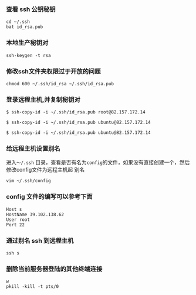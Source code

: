 ### 查看 ssh 公钥秘钥
```shell
cd ~/.ssh
bat id_rsa.pub
```

### 本地生产秘钥对
```shell
ssh-keygen -t rsa
```

### 修改ssh文件夹权限过于开放的问题
```shell
chmod 600 ~/.ssh/id_rsa ~/.ssh/id_rsa.pub
```

### 登录远程主机,并复制秘钥对
```shell
$ ssh-copy-id -i ~/.ssh/id_rsa.pub root@82.157.172.14
```

```shell
$ ssh-copy-id -i ~/.ssh/id_rsa.pub ubuntu@82.157.172.14
```

```
$ ssh-copy-id -i ~/.ssh/id_rsa.pub ubuntu@82.157.172.14
```

### 给远程主机设置别名
进入`～/.ssh` 目录，查看是否有名为`config`的文件，如果没有直接创建一个，然后修改config文件为远程主机起 别名
```shell
vim ~/.ssh/config
```

### config 文件的编写可以参考下面
```vim
Host s
HostName 39.102.138.62
User root
Port 22
```

### 通过别名 ssh 到远程主机
```shell
ssh s
```

### 删除当前服务器登陆的其他终端连接

``` shell
w
pkill -kill -t pts/0 
```